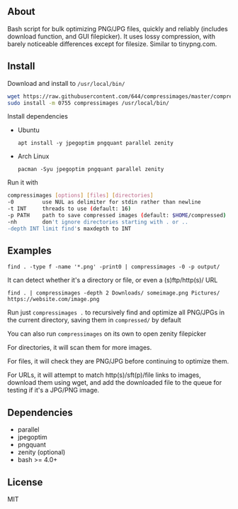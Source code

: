 ## About
Bash script for bulk optimizing PNG/JPG files, quickly and reliably (includes download function, and GUI filepicker). It uses lossy compression, with barely noticeable differences except for filesize. Similar to tinypng.com.

## Install
Download and install to `/usr/local/bin/`

```bash
wget https://raw.githubusercontent.com/644/compressimages/master/compressimages
sudo install -m 0755 compressimages /usr/local/bin/
```

Install dependencies

* Ubuntu
    
      apt install -y jpegoptim pngquant parallel zenity
    
* Arch Linux

      pacman -Syu jpegoptim pngquant parallel zenity

Run it with
```bash
compressimages [options] [files] [directories]
-0         use NUL as delimiter for stdin rather than newline
-t INT     threads to use (default: 16)
-p PATH    path to save compressed images (default: $HOME/compressed)
-nh        don't ignore directories starting with . or ..
-depth INT limit find's maxdepth to INT
```

## Examples
    find . -type f -name '*.png' -print0 | compressimages -0 -p output/

It can detect whether it's a directory or file, or even a (s)ftp/http(s)/ URL

    find . | compressimages -depth 2 Downloads/ someimage.png Pictures/ https://website.com/image.png
    
Run just `compressimages .` to recursively find and optimize all PNG/JPGs in the current directory, saving them in `compressed/` by default

You can also run `compressimages` on its own to open zenity filepicker
    
For directories, it will scan them for more images.

For files, it will check they are PNG/JPG before continuing to optimize them.

For URLs, it will attempt to match http(s)/sft(p)/file links to images, download them using wget, and add the downloaded file to the queue for testing if it's a JPG/PNG image.

## Dependencies
- parallel
- jpegoptim
- pngquant
- zenity (optional)
- bash >= 4.0+

## License
MIT
